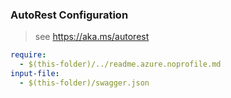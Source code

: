 ### AutoRest Configuration
> see https://aka.ms/autorest

``` yaml
require:
  - $(this-folder)/../readme.azure.noprofile.md
input-file:
  - $(this-folder)/swagger.json

```
